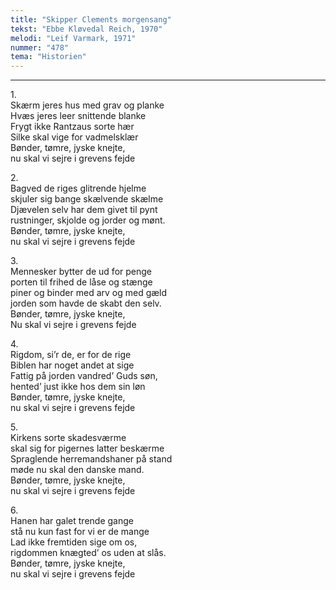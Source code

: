 ```yaml
---
title: "Skipper Clements morgensang"
tekst: "Ebbe Kløvedal Reich, 1970"
melodi: "Leif Varmark, 1971"
nummer: "478"
tema: "Historien"
---
```


***

1.<br>
Skærm jeres hus med grav og planke<br>
Hvæs jeres leer snittende blanke<br>
Frygt ikke Rantzaus sorte hær<br>
Silke skal vige for vadmelsklær<br>
Bønder, tømre, jyske knejte,<br>
nu skal vi sejre i grevens fejde<br>

2.<br>
Bagved de riges glitrende hjelme<br>
skjuler sig bange skælvende skælme<br>
Djævelen selv har dem givet til pynt<br>
rustninger, skjolde og jorder og mønt.<br>
Bønder, tømre, jyske knejte,<br>
nu skal vi sejre i grevens fejde<br>

3.<br>
Mennesker bytter de ud for penge<br>
porten til frihed de låse og stænge<br>
piner og binder med arv og med gæld<br>
jorden som havde de skabt den selv.<br>
Bønder, tømre, jyske knejte,<br>
Nu skal vi sejre i grevens fejde<br>

4.<br>
Rigdom, si’r de, er for de rige<br>
Biblen har noget andet at sige<br>
Fattig på jorden vandred’ Guds søn,<br>
hented’ just ikke hos dem sin løn<br>
Bønder, tømre, jyske knejte,<br>
nu skal vi sejre i grevens fejde<br>

5.<br>
Kirkens sorte skadesværme<br>
skal sig for pigernes latter beskærme<br>
Spraglende herremandshaner på stand<br>
møde nu skal den danske mand.<br>
Bønder, tømre, jyske knejte,<br>
nu skal vi sejre i grevens fejde<br>

6.<br>
Hanen har galet trende gange<br>
stå nu kun fast for vi er de mange<br>
Lad ikke fremtiden sige om os,<br>
rigdommen knægted’ os uden at slås.<br>
Bønder, tømre, jyske knejte,<br>
nu skal vi sejre i grevens fejde<br>
